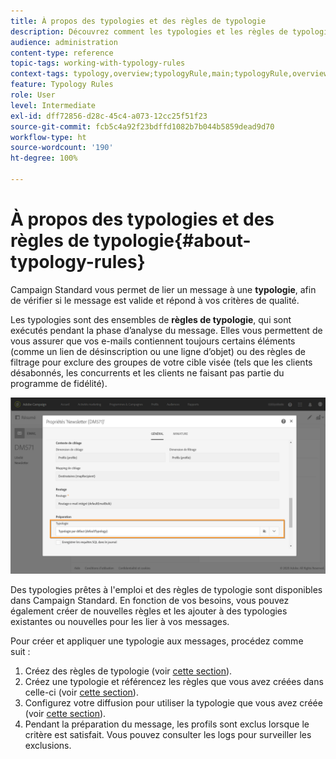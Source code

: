 ```yaml
---
title: À propos des typologies et des règles de typologie
description: Découvrez comment les typologies et les règles de typologie fonctionnent dans Adobe Campaign.
audience: administration
content-type: reference
topic-tags: working-with-typology-rules
context-tags: typology,overview;typologyRule,main;typologyRule,overview
feature: Typology Rules
role: User
level: Intermediate
exl-id: dff72856-d28c-45c4-a073-12cc25f51f23
source-git-commit: fcb5c4a92f23bdffd1082b7b044b5859dead9d70
workflow-type: ht
source-wordcount: '190'
ht-degree: 100%

---
```


# À propos des typologies et des règles de typologie{#about-typology-rules}

Campaign Standard vous permet de lier un message à une **typologie**, afin de vérifier si le message est valide et répond à vos critères de qualité.

Les typologies sont des ensembles de **règles de typologie**, qui sont exécutés pendant la phase d’analyse du message. Elles vous permettent de vous assurer que vos e-mails contiennent toujours certains éléments (comme un lien de désinscription ou une ligne d’objet) ou des règles de filtrage pour exclure des groupes de votre cible visée (tels que les clients désabonnés, les concurrents et les clients ne faisant pas partie du programme de fidélité).

![](assets/typology_messagelink.png)

Des typologies prêtes à l&#39;emploi et des règles de typologie sont disponibles dans Campaign Standard. En fonction de vos besoins, vous pouvez également créer de nouvelles règles et les ajouter à des typologies existantes ou nouvelles pour les lier à vos messages.

Pour créer et appliquer une typologie aux messages, procédez comme suit :

1. Créez des règles de typologie (voir [cette section](../../sending/using/managing-typology-rules.md#creating-a-typology-rule)).
1. Créez une typologie et référencez les règles que vous avez créées dans celle-ci (voir [cette section](../../sending/using/managing-typologies.md#creating-a-typology)).
1. Configurez votre diffusion pour utiliser la typologie que vous avez créée (voir [cette section](../../sending/using/managing-typologies.md#applying-typologies-to-messages)).
1. Pendant la préparation du message, les profils sont exclus lorsque le critère est satisfait. Vous pouvez consulter les logs pour surveiller les exclusions.
